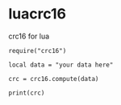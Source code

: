 # luacrc16
crc16 for lua


~~~{.lua}
require("crc16")

local data = "your data here"

crc = crc16.compute(data)

print(crc)
~~~
